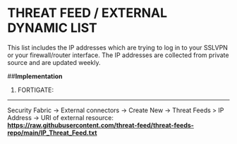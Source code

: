 # **THREAT FEED / EXTERNAL DYNAMIC LIST**

This list includes the IP addresses which are trying to log in to your SSLVPN or your firewall/router interface. The IP addresses are collected from private source and are updated weekly.

##**Implementation**

1. FORTIGATE:
--------
Security Fabric -> External connectors -> Create New -> Threat Feeds > IP Address -> URI of external resource: **https://raw.githubusercontent.com/threat-feed/threat-feeds-repo/main/IP_Threat_Feed.txt**
